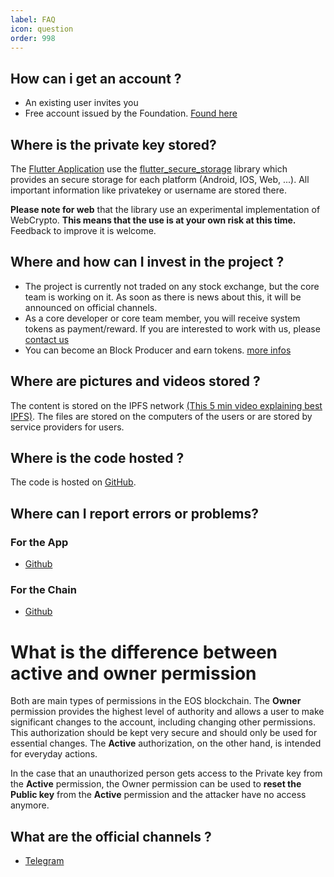 ```yaml
---
label: FAQ
icon: question
order: 998
---
```



## How can i get an account ?

* An existing user invites you
* Free account issued by the Foundation. [Found here](https://create.fr0g.site/)

## Where is the private key stored?

The [Flutter Application](https://github.com/fr0gsite/FlutterFr0g) use the [flutter_secure_storage](https://pub.dev/packages/flutter_secure_storage) library which provides an secure storage for each platform (Android, IOS, Web, ...). All important information like privatekey or username are stored there.

**Please note for web** that the library use an experimental implementation of WebCrypto. **This means that the use is at your own risk at this time.** Feedback to improve it is welcome.


## Where and how can I invest in the project ?
  
* The project is currently not traded on any stock exchange, but the core team is working on it. As soon as there is news about this, it will be announced on official channels.
* As a core developer or core team member, you will receive system tokens as payment/reward. If you are interested to work with us, please [contact us](https://doc.fr0g.site/participate/overview/)
* You can become an Block Producer and earn tokens. [more infos](https://doc.fr0g.site/participate/blockproducers/)
  
## Where are pictures and videos stored ?

The content is stored on the IPFS network [(This 5 min video explaining best IPFS)](https://www.youtube.com/watch?v=TbagkanDeiU). The files are stored on the computers of the users or are stored by service providers for users.

## Where is the code hosted ?
The code is hosted on [GitHub](https://github.com/fr0gsite).

## Where can I report errors or problems?

### For the App
* [Github](https://github.com/fr0gsite/FlutterFr0g/issues)
### For the Chain
* [Github](https://github.com/fr0gsite/blockchain/issues)

# What is the difference between active and owner permission

Both are main types of permissions in the EOS blockchain. The **Owner** permission provides the highest level of authority and allows a user to make significant changes to the account, including changing other permissions. This authorization should be kept very secure and should only be used for essential changes. The **Active** authorization, on the other hand, is intended for everyday actions.

In the case that an unauthorized person gets access to the Private key from the **Active** permission, the Owner permission can be used to **reset the Public key** from the **Active** permission and the attacker have no access anymore.

## What are the official channels ?

* [Telegram](https://t.me/fr0gsite)
 
